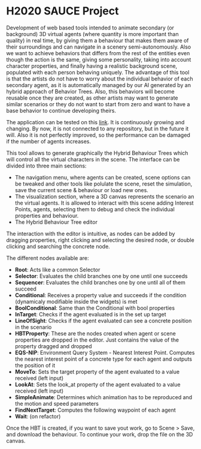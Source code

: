 # H2020 SAUCE Project

Development of web based tools intended to animate secondary (or background) 3D virtual agents (where quantity is more important than quality) in real time, by giving them a behaviour that makes them aware of their surroundings and can navigate in a scenery semi-autonomously. Also we want to achieve behaviors that differs from the rest of the entities even though the action is the same, giving some personality, taking into account character properties, and finally having a realistic background scene, populated with each person behaving uniquely. The advantage of this tool is that the artists do not have to worry about the individual behavior of each secondary agent, as it is automatically managed by our AI generated by an hybrid approach of Behavior Trees. Also, this behaviors will become reusable once they are created, as other artists may want to generate similar scenarios or they do not want to start from zero and want to have a base behavior to continue developing theirs. 

The application can be tested on this [link](https://webglstudio.org/users/dmoreno/projects/Medusa/). It is continuously growing and changing. By now, it is not connected to any repository, but in the future it will. Also it is not perfectly improved, so the performance can be damaged if the number of agents increases. 

This tool allows to generate graphically the Hybrid Behaviour Trees which will control all the virtual characters in the scene. The interface can be divided into three main sections: 

- The navigation menu, where agents can be created, scene options can be tweaked and other tools like polulate the scene, reset the simulation, save the current scene & behaviour or load new ones.
- The visualization section, where a 3D canvas represents the scenario an the virtual agents. It is allowed to interact with this scene adding Interest Points, agents, selecting them to debug and check the individual properties and behaviour.
- The Hybrid Behaviour Tree editor

The interaction with the editor is intuitive, as nodes can be added by dragging properties, right clicking and selecting the desired node, or double clicking and searching the concrete node. 

The different nodes available are: 

- **Root**: Acts like a common Selector
- **Selector**: Evaluates the child branches one by one until one succeeds
- **Sequencer**: Evaluates the child branches one by one until all of them succeed
- **Conditional**: Receives a property value and succeeds if the condition (dynamicaly modifiable inside the widgets) is met
- **BoolConditional**: Same than the Conditional with bool properties
- **InTarget**: Checks if the agent evaluated is in the set up target
- **LineOfSight**: Checks if the agent evaluated can see a concrete position in the scenario
- **HBTProperty**: These are the nodes created when agent or scene properties are dropped in the editor. Just contains the value of the property dragged and dropped
- **EQS-NIP**: Environment Query System -  Nearest Interest Point. Computes the nearest interest point of a concrete type for each agent and outputs the position of it
- **MoveTo**: Sets the target property of the agent evaluated to a value received (left input)
- **LookAt**: Sets the look_at property of the agent evaluated to a value received (left input)
- **SimpleAnimate**: Determines which animation has to be reproduced and the motion and speed parameters
- **FindNextTarget**: Computes the following waypoint of each agent
- **Wait**: (on refactor)


Once the HBT is created, if you want to save yout work, go to Scene > Save, and download the behaviour. To continue your work, drop the file on the 3D canvas. 
